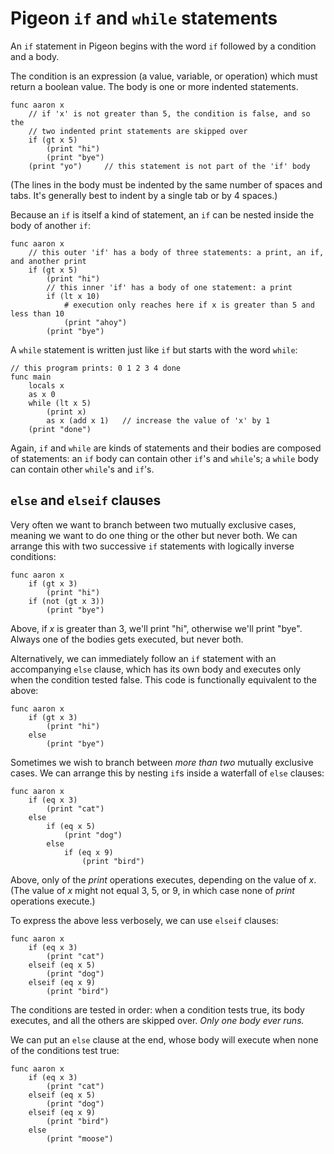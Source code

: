 # Pigeon `if` and `while` statements

An `if` statement in Pigeon begins with the word `if` followed by a condition and a body.

The condition is an expression (a value, variable, or operation) which must return a boolean value. The body is one or more indented statements.

```
func aaron x
    // if 'x' is not greater than 5, the condition is false, and so the 
    // two indented print statements are skipped over
    if (gt x 5)
        (print "hi")
        (print "bye")
    (print "yo")     // this statement is not part of the 'if' body
```

(The lines in the body must be indented by the same number of spaces and tabs. It's generally best to indent by a single tab or by 4 spaces.)

Because an `if` is itself a kind of statement, an `if` can be nested inside the body of another `if`:

```
func aaron x
    // this outer 'if' has a body of three statements: a print, an if, and another print
    if (gt x 5)
        (print "hi")
        // this inner 'if' has a body of one statement: a print
        if (lt x 10)
            # execution only reaches here if x is greater than 5 and less than 10
            (print "ahoy")
        (print "bye")
```

A `while` statement is written just like `if` but starts with the word `while`:

```
// this program prints: 0 1 2 3 4 done
func main
    locals x
    as x 0
    while (lt x 5)
        (print x)
        as x (add x 1)   // increase the value of 'x' by 1
    (print "done")
```

Again, `if` and `while` are kinds of statements and their bodies are composed of statements: an `if` body can contain other `if`'s and `while`'s; a `while` body can contain other `while`'s and `if`'s.

## `else` and `elseif` clauses

Very often we want to branch between two mutually exclusive cases, meaning we want to do one thing or the other but never both. We can arrange this with two successive `if` statements with logically inverse conditions:

```
func aaron x
    if (gt x 3)
        (print "hi")
    if (not (gt x 3))
        (print "bye")
```

Above, if *x* is greater than 3, we'll print "hi", otherwise we'll print "bye". Always one of the bodies gets executed, but never both.

Alternatively, we can immediately follow an `if` statement with an accompanying `else` clause, which has its own body and executes only when the condition tested false. This code is functionally equivalent to the above:

```
func aaron x
    if (gt x 3)
        (print "hi")
    else            
        (print "bye")
```

Sometimes we wish to branch between *more than two* mutually exclusive cases. We can arrange this by nesting `if`s inside a waterfall of `else` clauses:

```
func aaron x
    if (eq x 3) 
        (print "cat")
    else
        if (eq x 5)
            (print "dog")
        else
            if (eq x 9)
                (print "bird")
```

Above, only of the *print* operations executes, depending on the value of *x*. (The value of *x* might not equal 3, 5, or 9, in which case none of *print* operations execute.)

To express the above less verbosely, we can use `elseif` clauses:

```
func aaron x
    if (eq x 3) 
        (print "cat")
    elseif (eq x 5)
        (print "dog")
    elseif (eq x 9)
        (print "bird")
```

The conditions are tested in order: when a condition tests true, its body executes, and all the others are skipped over. *Only one body ever runs.* 

We can put an `else` clause at the end, whose body will execute when none of the conditions test true:

```
func aaron x
    if (eq x 3) 
        (print "cat")
    elseif (eq x 5)
        (print "dog")
    elseif (eq x 9)
        (print "bird")
    else 
        (print "moose")
```
